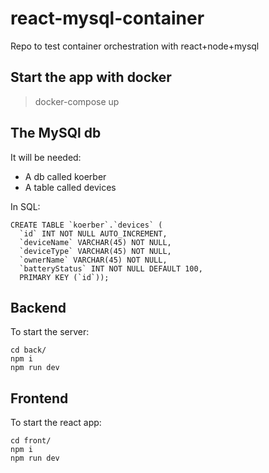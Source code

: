 # react-mysql-container
Repo to test container orchestration with react+node+mysql

## Start the app with docker
> docker-compose up

## The MySQl db
It will be needed:
- A db called koerber
- A table called devices 

In SQL:
```
CREATE TABLE `koerber`.`devices` (
  `id` INT NOT NULL AUTO_INCREMENT,
  `deviceName` VARCHAR(45) NOT NULL,
  `deviceType` VARCHAR(45) NOT NULL,
  `ownerName` VARCHAR(45) NOT NULL,
  `batteryStatus` INT NOT NULL DEFAULT 100,
  PRIMARY KEY (`id`));
```

## Backend
To start the server:
```
cd back/
npm i
npm run dev
```

## Frontend
To start the react app:
```
cd front/
npm i
npm run dev
```
